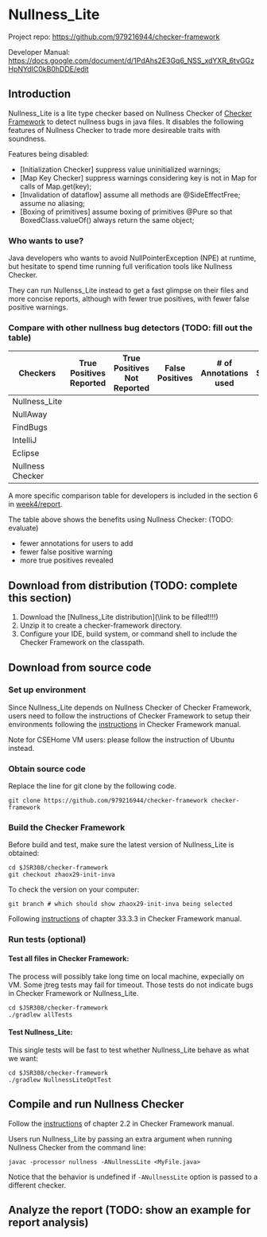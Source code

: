 # Nullness_Lite
Project repo: <href>https://github.com/979216944/checker-framework</href>

Developer Manual: <href>https://docs.google.com/document/d/1PdAhs2E3Gq6_NSS_xdYXR_6tvGGzHpNYdIC0kB0hDDE/edit</href>

## Introduction
Nullness_Lite is a lite type checker based on Nullness Checker of [Checker Framework](https://checkerframework.org/) to detect nullness bugs in java files. It disables the following features of Nullness Checker to trade more desireable traits with soundness.

Features being disabled:
* \[Initialization Checker\] suppress value uninitialized warnings;
* \[Map Key Checker\] suppress warnings considering key is not in Map for calls of Map.get(key);
* \[Invalidation of dataflow\] 
assume all methods are @SideEffectFree;
assume no aliasing;
* \[Boxing of primitives\] 
assume boxing of primitives @Pure so that BoxedClass.valueOf() always return the same object;

### Who wants to use?
Java developers who wants to avoid NullPointerException (NPE) at runtime, but hesitate to spend time running full verification tools like Nullness Checker.

They can run Nullenss_Lite instead to get a fast glimpse on their files and more concise reports, although with fewer true positives, with fewer false positive warnings.

### Compare with other nullness bug detectors (TODO: fill out the table)

|Checkers | True Positives Reported | True Positives Not Reported | False Positives | # of Annotations used | Speed|
|-|-|-|-|-|-|
|Nullness_Lite | | | | | |
|NullAway | | | | | |
|FindBugs | | | | | | 
|IntelliJ | | | | | | 
|Eclipse | | | | | | 
|Nullness Checker| | | | | |

A more specific comparison table for developers is included in the section 6 in [week4/report](/reports/week4/report.pdf).

The table above shows the benefits using Nullness Checker: (TODO: evaluate)
* fewer annotations for users to add
* fewer false positive warning
* more true positives revealed

## Download from distribution (TODO: complete this section)
1. Download the [Nullness_Lite distribution](\link to be filled!!!!)
2. Unzip it to create a checker-framework directory.
3. Configure your IDE, build system, or command shell to include the Checker Framework on the classpath. 

## Download from source code
### Set up environment
Since Nullness_Lite depends on Nullness Checker of Checker Framework, users need to follow the instructions of Checker Framework to setup their environments following the [instructions](https://checkerframework.org/manual/#build-source) in Checker Framework manual.

Note for CSEHome VM users: please follow the instruction of Ubuntu instead.

### Obtain source code
Replace the line for git clone by the following code.
```
git clone https://github.com/979216944/checker-framework checker-framework
```
### Build the Checker Framework
Before build and test, make sure the latest version of Nullness_Lite is obtained:

```
cd $JSR308/checker-framework
git checkout zhaox29-init-inva
```

To check the version on your computer:
```
git branch # which should show zhaox29-init-inva being selected
```

Following [instructions](https://checkerframework.org/manual/#build-source) of chapter 33.3.3 in Checker Framework manual.

### Run tests (optional)
#### Test all files in Checker Framework:
The process will possibly take long time on local machine, expecially on VM.
Some jtreg tests may fail for timeout. Those tests do not indicate bugs in Checker Framework or Nullness_Lite.
```
cd $JSR308/checker-framework
./gradlew allTests
```
#### Test Nullness_Lite:
This single tests will be fast to test whether Nullness_Lite behave as what we want:
```
cd $JSR308/checker-framework
./gradlew NullnessLiteOptTest
```

## Compile and run Nullness Checker
Follow the [instructions](https://checkerframework.org/manual/#running) of chapter 2.2 in Checker Framework manual.

Users run Nullness_Lite by passing an extra argument when running Nullness Checker from the command line:
```
javac -processor nullness -ANullnessLite <MyFile.java>
```
Notice that the behavior is undefined if `-ANullnessLite` option is passed to a different checker.

## Analyze the report (TODO: show an example for report analysis)

